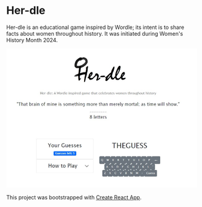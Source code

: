 # Her-dle

Her-dle is an educational game inspired by Wordle; its intent is to share facts about women throughout history.
It was initiated during Women's History Month 2024.

![alt text](herdlecapture.jpg) <br>

This project was bootstrapped with [Create React App](https://github.com/facebook/create-react-app).
